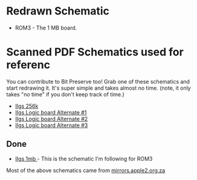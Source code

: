 # Redrawn Schematic
* ROM3 - The 1 MB board.

# Scanned PDF Schematics used for referenc
You can contribute to Bit Preserve too! Grab one of these schematics and start redrawing it. It's super simple and takes almost no time. (note, it only takes "no time" if you don't keep track of time.)


* [IIgs 256k](https://mirrors.apple2.org.za/ftp.apple.asimov.net/documentation/hardware/schematics/Apple_IIgs_256K_Schematic.pdf)
* [IIgs Logic board Alternate #1](https://mirrors.apple2.org.za/ftp.apple.asimov.net/documentation/hardware/schematics/Apple%20IIGS%20Main%20Logic%20Board%20Schematic.pdf)
* [IIgs Logic board Alternate #2](https://mirrors.apple2.org.za/ftp.apple.asimov.net/documentation/hardware/schematics/Apple%20IIgs%20schematic.pdf)
* [IIgs Logic board Alternate #3](https://mirrors.apple2.org.za/ftp.apple.asimov.net/documentation/hardware/schematics/Schematic%20Diagram%20of%20the%20Apple%20IIgs.pdf)

## Done
* [IIgs 1mb ](https://mirrors.apple2.org.za/ftp.apple.asimov.net/documentation/hardware/schematics/Apple_IIgs_1MB_Schematic.pdf) - This is the schematic I'm following for ROM3

Most of the above schematics came from [mirrors.apple2.org.za](https://mirrors.apple2.org.za/ftp.apple.asimov.net/documentation/hardware/schematics/)
